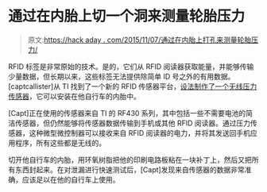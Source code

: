 # 通过在内胎上切一个洞来测量轮胎压力

> 原文:[https://hack aday . com/2015/11/07/通过在内胎上打孔来测量轮胎压力/](https://hackaday.com/2015/11/07/measuring-tire-pressure-by-cutting-a-hole-in-an-inner-tube/)

RFID 标签是非常原始的技术。是的，它们从 RFID 阅读器获取能量，并能够传输少量数据，但长期以来，这些标签无法提供除简单 ID 号之外的有用数据。[captcallister]从 TI 找到了一个新的 RFID 传感器平台，[设法制作了一个无线压力传感器](https://hackaday.io/project/7077-rfid-air-pressure-sensor)，它可以安装在他自行车的内胎中。

[Capt]正在使用的传感器来自 TI 的 RF430 系列，其中包括一些不需要电池的简洁传感器，但仍然能够将传感器数据传输到手机或其他 RFID 阅读器。通过压力传感器，这种微型微控制器可以接收来自 RFID 阅读器的电力，并将其发送回手机应用程序，所有这些都是无线的。

切开他自行车的内胎，用环氧树脂把他的印刷电路板粘在一块补丁上，然后又把所有东西封起来。在对泄漏进行快速测试后，[Capt]发现来自传感器的数据非常准确，应该足以在他的自行车上使用。